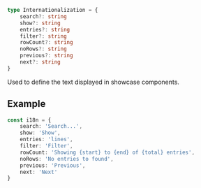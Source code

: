```ts
type Internationalization = {
    search?: string
    show?: string
    entries?: string
    filter?: string
    rowCount?: string
    noRows?: string
    previous?: string
    next?: string
}
```

Used to define the text displayed in showcase components.


## Example

```ts
const i18n = {
    search: 'Search...',
    show: 'Show', 
    entries: 'lines',
    filter: 'Filter',
    rowCount: 'Showing {start} to {end} of {total} entries',
    noRows: 'No entries to found',
    previous: 'Previous', 
    next: 'Next'
}
```
